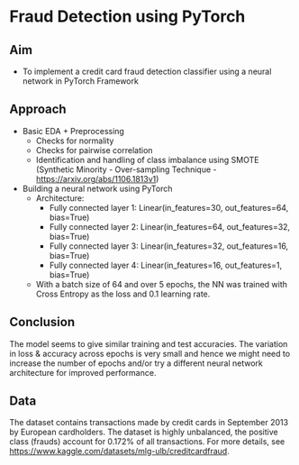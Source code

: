 # Fraud Detection using PyTorch

## Aim
* To implement a credit card fraud detection classifier using a neural network in PyTorch Framework

## Approach
* Basic EDA + Preprocessing
    - Checks for normality
    - Checks for pairwise correlation
    - Identification and handling of class imbalance using SMOTE (Synthetic Minority - Over-sampling Technique - https://arxiv.org/abs/1106.1813v1)
* Building a neural network using PyTorch
    - Architecture: 
        - Fully connected layer 1: Linear(in_features=30, out_features=64, bias=True)
        - Fully connected layer 2: Linear(in_features=64, out_features=32, bias=True)
        - Fully connected layer 3: Linear(in_features=32, out_features=16, bias=True)
        - Fully connected layer 4: Linear(in_features=16, out_features=1, bias=True)
    - With a batch size of 64 and over 5 epochs, the NN was trained with Cross Entropy as the loss and 0.1 learning rate.

## Conclusion
The model seems to give similar training and test accuracies. The variation in loss & accuracy across epochs is very small and hence we might need to increase the number of epochs and/or try a different neural network architecture for improved performance.



## Data
The dataset contains transactions made by credit cards in September 2013 by European cardholders. The dataset is highly unbalanced, the positive class (frauds) account for 0.172% of all transactions.
For more details, see https://www.kaggle.com/datasets/mlg-ulb/creditcardfraud. 